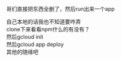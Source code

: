 哥们直接把东西全删了，然后run出来一个app

自己本地的话我也不知道要咋弄  
clone下来看看npm什么的有没有？  
然后gcloud init  
然后gcloud app deploy  
其他的随缘吧  
